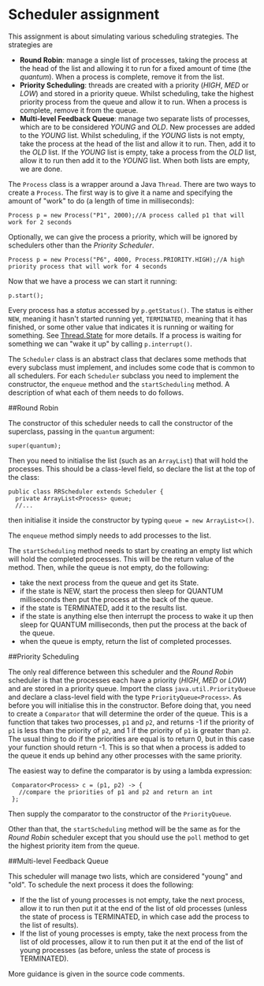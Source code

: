 # Scheduler assignment

This assignment is about simulating various scheduling strategies. The strategies are
+ **Round Robin**: manage a single list of processes, taking the process at the head of the list
  and allowing it to run for a fixed amount of time (the *quantum*). When a process is complete, 
  remove it from the list.
+ **Priority Scheduling**: threads are created with a priority (*HIGH*, *MED* or *LOW*) and stored
  in a priority queue. Whilst scheduling, take the highest priority process from the queue and allow it to
  run. When a process is complete, remove it from the queue.
+ **Multi-level Feedback Queue**: manage two separate lists of processes, which are to be considered
  *YOUNG* and *OLD*. New processes are added to the *YOUNG* list. Whilst scheduling, if the *YOUNG* lists 
  is not empty, take the process at the head of the list and allow it to run. Then, add it to the *OLD* list.
  If the *YOUNG* list is empty, take a process from the *OLD* list, allow it to run then add it to the *YOUNG*
  list. When both lists are empty, we are done.
  
The `Process` class is a wrapper around a Java `Thread`. There are two ways to create a `Process`. The
first way is to give it a name and specifying the amount of "work" to do (a length of time in milliseconds):

    Process p = new Process("P1", 2000);//A process called p1 that will work for 2 seconds
    
Optionally, we can give the process a priority, which will be ignored by schedulers other than the 
*Priority Scheduler*.

    Process p = new Process("P6", 4000, Process.PRIORITY.HIGH);//A high priority process that will work for 4 seconds

Now that we have a process we can start it running:

    p.start();
    
Every process has a *status* accessed by `p.getStatus()`. The status is either `NEW`, meaning it hasn't started
running yet, `TERMINATED`, meaning that it has finished, or some other value that indicates it is running or
waiting for something. See [Thread.State](https://docs.oracle.com/javase/9/docs/api/java/lang/Thread.State.html)
for more details. If a process is waiting for something we can "wake it up" by calling `p.interrupt()`.

The `Scheduler` class is an abstract class that declares some methods that every subclass must implement,
and includes some code that is common to all schedulers. For each `Scheduler` subclass you need to implement 
the constructor, the `enqueue` method and the `startScheduling` method. A description of what each of them needs 
to do follows.

##Round Robin

The constructor of this scheduler needs to call the constructor of the superclass, passing in the `quantum` 
argument:

    super(quantum);
    
Then you need to initialise the list (such as an `ArrayList`) that will hold the processes. This should be a 
class-level field, so declare the list at the top of the class:

    public class RRScheduler extends Scheduler {
      private ArrayList<Process> queue;
      //...
      
then initialise it inside the constructor by typing `queue = new ArrayList<>()`.

The `enqueue` method simply needs to add processes to the list.

The `startScheduling` method needs to start by creating an empty list which will hold the completed 
processes. This will be the return value of the method. Then, while the queue is not empty, do the 
following:
+ take the next process from the queue and get its State.
+ if the state is NEW, start the process then sleep for QUANTUM milliseconds then put the process at 
  the back of the queue.
+ if the state is TERMINATED, add it to the results list.
+ if the state is anything else then interrupt the process to wake it up then sleep for QUANTUM milliseconds, 
  then put the process at the back of the queue.
+ when the queue is empty, return the list of completed processes.

##Priority Scheduling

The only real difference between this scheduler and the *Round Robin* scheduler is that the processes
each have a priority (*HIGH*, *MED* or *LOW*) and are stored in a priority queue. Import the class
`java.util.PriorityQueue` and declare a class-level field with the type `PriorityQueue<Process>`. 
As before you will initialise this in the constructor. Before doing that, you need to create a `Comparator`
that will determine the order of the queue. This is a function that takes two processes, `p1` and `p2`, 
and returns -1 if the priority of `p1` is less than the priority of `p2`, and 1 if the priority of `p1` is
greater than `p2`. The usual thing to do if the priorities are equal is to return 0, but in this case your
function should return -1. This is so that when a process is added to the queue it ends up behind any other 
processes with the same priority.

The easiest way to define the comparator is by using a lambda expression:

     Comparator<Process> c = (p1, p2) -> {
       //compare the priorities of p1 and p2 and return an int
     };

Then supply the comparator to the constructor of the `PriorityQueue`. 

Other than that, the `startScheduling` method will be the same as for the *Round Robin* scheduler except 
that you should use the `poll` method to get the highest priority item from the queue.

##Multi-level Feedback Queue

This scheduler will manage two lists, which are considered "young" and "old". To schedule the next process 
it does the following:

+ If the the list of young processes is not empty, take the next process, allow it to run then put it at 
  the end of the list of old processes (unless the state of process is TERMINATED, in which case add the
  process to the list of results).
+ If the list of young processes is empty, take the next process from the list of old processes, allow it 
  to run then put it at the end of the list of young processes (as before, unless the state of process is 
  TERMINATED).
                                       
More guidance is given in the source code comments.